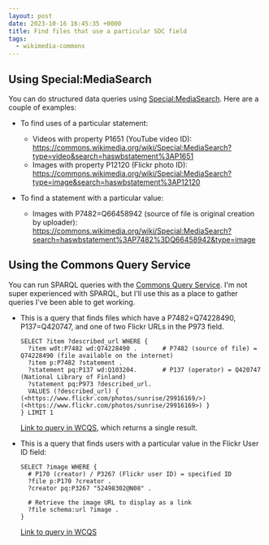 ```yaml
---
layout: post
date: 2023-10-16 16:45:35 +0000
title: Find files that use a particular SDC field
tags:
  - wikimedia-commons
---
```

## Using Special:MediaSearch

You can do structured data queries using [Special:MediaSearch](https://www.mediawiki.org/wiki/Help:MediaSearch#Statements_and_structured_data).
Here are a couple of examples:

*   To find uses of a particular statement:

    *   Videos with property P1651 (YouTube video ID): <https://commons.wikimedia.org/wiki/Special:MediaSearch?type=video&search=haswbstatement%3AP1651>
    *   Images with property P12120 (Flickr photo ID): <https://commons.wikimedia.org/wiki/Special:MediaSearch?type=image&search=haswbstatement%3AP12120>

*   To find a statement with a particular value:

    *   Images with P7482=Q66458942 (source of file is original creation by uploader): <https://commons.wikimedia.org/wiki/Special:MediaSearch?search=haswbstatement%3AP7482%3DQ66458942&type=image>

## Using the Commons Query Service

You can run SPARQL queries with the [Commons Query Service](https://commons.wikimedia.org/wiki/Commons:SPARQL_query_service).
I'm not super experienced with SPARQL, but I'll use this as a place to gather queries I've been able to get working.

*   This is a query that finds files which have a P7482=Q74228490, P137=Q420747, and one of two Flickr URLs in the P973 field.

    ```sparql
    SELECT ?item ?described_url WHERE {
      ?item wdt:P7482 wd:Q74228490 .       # P7482 (source of file) = Q74228490 (file available on the internet)
      ?item p:P7482 ?statement .
      ?statement pq:P137 wd:Q103204.       # P137 (operator) = Q420747 (National Library of Finland)
      ?statement pq:P973 ?described_url.
      VALUES (?described_url) { (<https://www.flickr.com/photos/sunrise/29916169/>) (<https://www.flickr.com/photos/sunrise/29916169>) }
    } LIMIT 1
    ```

    [Link to query in WCQS](https://commons-query.wikimedia.org/#SELECT%20%3Fitem%20%3Fdescribed_url%20WHERE%20%7B%0A%20%20%3Fitem%20wdt%3AP7482%20wd%3AQ74228490%20.%20%20%20%20%20%20%20%23%20P7482%20%28source%20of%20file%29%20%3D%20Q74228490%20%28file%20available%20on%20the%20internet%29%0A%20%20%3Fitem%20p%3AP7482%20%3Fstatement%20.%0A%20%20%3Fstatement%20pq%3AP137%20wd%3AQ103204.%20%20%20%20%20%20%20%23%20P137%20%28operator%29%20%3D%20Q420747%20%28National%20Library%20of%20Finland%29%0A%20%20%3Fstatement%20pq%3AP973%20%3Fdescribed_url.%0A%20%20VALUES%20%28%3Fdescribed_url%29%20%7B%20%28%3Chttps%3A%2F%2Fwww.flickr.com%2Fphotos%2Fsunrise%2F29916169%2F%3E%29%20%28%3Chttps%3A%2F%2Fwww.flickr.com%2Fphotos%2Fsunrise%2F29916169%3E%29%20%7D%0A%7D%20LIMIT%201), which returns a single result.

*   This is a query that finds users with a particular value in the Flickr User ID field:

    ```sparql
    SELECT ?image WHERE {
      # P170 (creator) / P3267 (Flickr user ID) = specified ID
      ?file p:P170 ?creator .
      ?creator pq:P3267 "52498302@N08" .
  
      # Retrieve the image URL to display as a link
      ?file schema:url ?image .
    }
    ```
    
    [Link to query in WCQS](https://commons-query.wikimedia.org/#SELECT%20%3Fimage%20WHERE%20%7B%0A%20%20%23%20P170%20%28creator%29%20%2F%20P3267%20%28Flickr%20user%20ID%29%20%3D%20specified%20ID%0A%20%20%3Ffile%20p%3AP170%20%3Fcreator%20.%0A%20%20%3Fcreator%20pq%3AP3267%20%2252498302%40N08%22%20.%0A%20%20%0A%20%20%23%20Retrieve%20the%20image%20URL%20to%20display%20as%20a%20link%0A%20%20%3Ffile%20schema%3Aurl%20%3Fimage%20.%0A%7D%0A)

